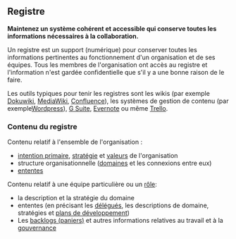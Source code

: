 ## Registre

**Maintenez un système cohérent et accessible qui conserve toutes les informations nécessaires à la collaboration.**

Un registre est un support (numérique) pour conserver toutes les informations pertinentes au fonctionnement d'un organisation et de ses équipes. Tous les membres de l'organisation ont accès au registre et l'information n'est gardée confidentielle que s'il y a une bonne raison de le faire.

Les outils typiques pour tenir les registres sont les wikis (par exemple [Dokuwiki](https://www.dokuwiki.org/), [MediaWiki](https://www.mediawiki.org/), [Confluence](https://www.atlassian.com/software/confluence)), les systèmes de gestion de contenu (par exemple[Wordpress](https://wordpress.org/)), [G Suite](https://gsuite.google.com), [Evernote](https://evernote.com/business) ou même [Trello](https://trello.com/).

### Contenu du registre

Contenu relatif à l'ensemble de l'organisation :

- [intention primaire](glossary:primary-driver), [stratégie](glossary:strategy) et [valeurs](glossary:values) de l'organisation
- structure organisationnelle ([domaines](glossary:domain) et les connexions entre eux)
- [ententes](glossary:agreement) 

Contenu relatif à une équipe particulière ou un [rôle](glossary:role):

- la description et la stratégie du domaine
- ententes (en précisant les [délégués](glossary:delegatee), les descriptions de domaine, stratégies et [plans de développement](section:development-plan))
- Les [backlogs (paniers)](glossary:backlog) et autres informations relatives au travail et à la [gouvernance](glossary:governance)